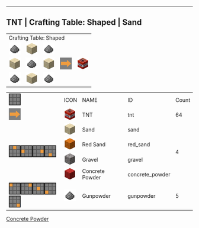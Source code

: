 ---
<!-- tnt__from__crafting_shaped__use__sand.md -->

<!-- en_us -->

## TNT | Crafting Table: Shaped | Sand

<table>
	<tablebody>
		<tr>
			<td colspan="5">Crafting Table: Shaped</td>
		</tr>
		<tr>
			<td><img src="mc_icon/misc/gunpowder.png"></td>
			<td><img src="mc_icon/buildingBlocks/sand.png"></td>
			<td><img src="mc_icon/misc/gunpowder.png"></td>
			<td colspan="2"></td>
		</tr>
		<tr>
			<td><img src="mc_icon/buildingBlocks/sand.png"></td>
			<td><img src="mc_icon/misc/gunpowder.png"></td>
			<td><img src="mc_icon/buildingBlocks/sand.png"></td>
			<td><img src="mc_icon/recipes/arrow.png"></td>
			<td><img src="mc_icon/redstone/tnt.png"></td>
		</tr>
		<tr>
			<td><img src="mc_icon/misc/gunpowder.png"></td>
			<td><img src="mc_icon/buildingBlocks/sand.png"></td>
			<td><img src="mc_icon/misc/gunpowder.png"></td>
			<td colspan="2"></td>
		</tr>
	</tablebody>
</table>
<table>
	<tablebody>
		<tr>
			<td><img src="mc_icon/recipes/tile.png"></td>
			<td>ICON</td>
			<td>NAME</td>
			<td>ID</td>
			<td>Count</td>
		</tr>
		<tr>
			<td><img src="mc_icon/recipes/arrow.png"></td>
			<td><img src="mc_icon/redstone/tnt.png"></td>
			<td>TNT</td>
			<td>tnt</td>
			<td>64</td>
		</tr>
		<tr>
			<td rowspan="4"><img src="mc_icon/recipes/02.png"><img src="mc_icon/recipes/04.png"><img src="mc_icon/recipes/06.png"><img src="mc_icon/recipes/08.png"></td>
			<td><img src="mc_icon/buildingBlocks/sand.png"></td>
			<td>Sand</td>
			<td>sand</td>
			<td rowspan="4">4</td>
		</tr>
		<tr>
			<td><img src="mc_icon/buildingBlocks/red_sand.png"></td>
			<td>Red Sand</td>
			<td>red_sand</td>
		</tr>
		<tr>
			<td><img src="mc_icon/buildingBlocks/gravel.png"></td>
			<td>Gravel</td>
			<td>gravel</td>
		</tr>
		<tr>
			<td><img src="mc_icon/buildingBlocks/concrete_powder/red_concrete_powder.png"></td>
			<td><a>Concrete Powder</a></td>
			<td><a>concrete_powder</a></td>
		</tr>
		<tr>
			<td><img src="mc_icon/recipes/01.png"><img src="mc_icon/recipes/03.png"><img src="mc_icon/recipes/05.png"><img src="mc_icon/recipes/07.png"><img src="mc_icon/recipes/09.png"></td>
			<td><img src="mc_icon/misc/gunpowder.png"></td>
			<td>Gunpowder</td>
			<td>gunpowder</td>
			<td>5</td>
		</tr>
	</tablebody>
</table>


[Concrete Powder](../../../en_us/tags/tag__concrete_powder.md)

